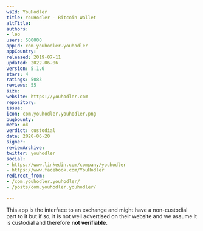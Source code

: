```yaml
---
wsId: YouHodler
title: YouHodler - Bitcoin Wallet
altTitle: 
authors:
- leo
users: 500000
appId: com.youhodler.youhodler
appCountry: 
released: 2019-07-11
updated: 2022-06-06
version: 5.1.0
stars: 4
ratings: 5083
reviews: 55
size: 
website: https://youhodler.com
repository: 
issue: 
icon: com.youhodler.youhodler.png
bugbounty: 
meta: ok
verdict: custodial
date: 2020-06-20
signer: 
reviewArchive: 
twitter: youhodler
social:
- https://www.linkedin.com/company/youhodler
- https://www.facebook.com/YouHodler
redirect_from:
- /com.youhodler.youhodler/
- /posts/com.youhodler.youhodler/

---
```


This app is the interface to an exchange and might have a non-custodial part to
it but if so, it is not well advertised on their website and we assume it is
custodial and therefore **not verifiable**.
